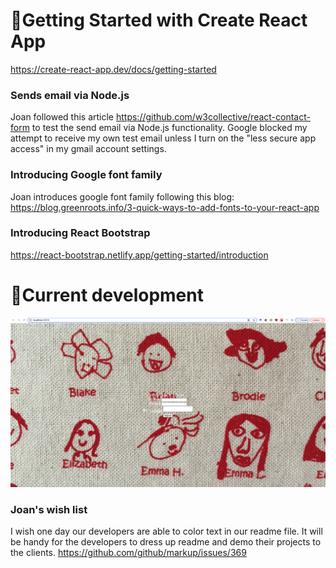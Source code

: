 # :dolphin:Getting Started with Create React App
https://create-react-app.dev/docs/getting-started

### Sends email via Node.js
Joan followed this article https://github.com/w3collective/react-contact-form to test the send email via Node.js functionality. Google blocked my attempt to receive my own test email unless I turn on the "less secure app access" in my gmail account settings. 

### Introducing Google font family
Joan introduces google font family following this blog: https://blog.greenroots.info/3-quick-ways-to-add-fonts-to-your-react-app

### Introducing React Bootstrap
https://react-bootstrap.netlify.app/getting-started/introduction
# :dolphin:Current development
<a href="https://www.linkedin.com/in/joan-shi-87a152179/" target="_blank"><img src="./src/images/ks_100.PNG" alt="Khandallah School 100 years Tea towel" width="750" /></a>

### Joan's wish list 
I wish one day our developers are able to color text in our readme file. It will be handy for the developers to dress up readme and demo their projects to the clients. 
https://github.com/github/markup/issues/369
